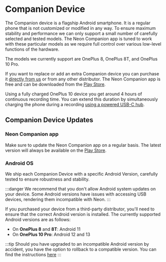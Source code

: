 # Companion Device
The Companion device is a flagship Android smartphone. It is a regular phone that is not customized or modified in any way. To ensure maximum stability and performance we can only support a small number of carefully selected and tested models. The Neon Companion app is tuned to work with these particular models as we require full control over various low-level functions of the hardware. 

The models we currently support are OnePlus 8, OnePlus 8T, and OnePlus 10 Pro.

If you want to replace or add an extra Companion device you can purchase it [directly from us](https://pupil-labs.com/products/neon) or from any other distributor. The Neon Companion app is free and can be downloaded from the [Play Store](https://play.google.com/store/apps/details?id=com.pupillabs.neoncomp).

Using a fully charged OnePlus 10 device you get around 4 hours of continuous recording time. You can extend this duration by simultaneously charging the phone during a recording [using a powered USB-C hub](/general/using-a-usb-hub/).

## Companion Device Updates

### Neon Companion app
Make sure to update the Neon Companion app on a regular basis. The latest version will always be available on the 
[Play Store](https://play.google.com/store/apps/details?id=com.pupillabs.neoncomp).

### Android OS
We ship each Companion Device with a specific Android Version, carefully tested to ensure robustness and stability.

:::danger
We recommend that you don't allow Android system updates on your device. Some Android versions have issues with accessing 
USB devices, rendering them incompatible with Neon.
:::

If you purchased your device from a third-party distributor, you'll need to ensure that the correct Android version is installed. The currently 
supported Android versions are as follows:
- On **OnePlus 8** and **8T**: Android 11
- On **OnePlus 10 Pro**: Android 12 and 13

:::tip
Should you have upgraded to an incompatible Android version by accident, you have the
option to rollback to a compatible version. You can find the instructions
[here](/data-collection/troubleshooting/#i-accidentally-updated-my-companion-device-to-an-incompatible-android-version)
:::